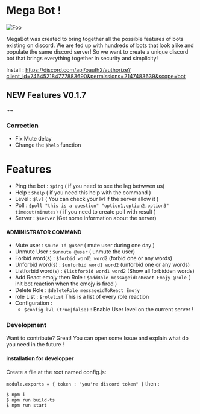 # Mega Bot ! 

[![Foo](https://img.shields.io/badge/Online-True-brightgreen)](https://github.com/MagnusDot/MegaBot/)


MegaBot was created to bring together all the possible features of bots existing on discord. We are fed up with hundreds of bots that look alike and populate the same discord server! So we want to create a unique discord bot that brings everything together in security and simplicity!

Install : https://discord.com/api/oauth2/authorize?client_id=746452184777883690&permissions=2147483639&scope=bot

## NEW Features V0.1.7
~~
### Correction 
- Fix Mute delay
- Change the ```$help``` function

# Features 

  - Ping the bot : ```$ping``` ( if you need to see the lag betwwen us)
  - Help : ```$help``` ( if you need this help with the command )
  - Level : ```$lvl``` ( You can check your lvl if the server allow it )
  - Poll : ```$poll "this is a question" "option1,option2,option3" timeout(minutes)``` ( if you need to create poll with result )
  - Server : ```$server``` (Get some information about the server)

  #### ADMINISTRATOR COMMAND
  - Mute user : ```$mute 1d @user``` ( mute user during one day )
  - Unmute User : ```$unmute @user``` ( unmute the user)
  - Forbid word(s) : ```$forbid word1 word2``` (forbid one or any words)
  - Unforbid word(s) : ```$unforbid word1 word2``` (unforbid one or any words)
  - Listforbid word(s) : ```$listforbid word1 word2``` (Show all forbidden words)
  - Add React emojy then Role : ```$addRole messageidToReact Emojy @role``` ( init bot reaction when the emojy is fired )
  - Delete Role : ```$deleteRole messageidToReact Emojy```
  - role List : ```$rolelist``` This is a list of every role reaction
  - Configuration : 
      - ```$config lvl (true|false)``` : Enable User level on the current server ! 



### Development

Want to contribute? Great! 
You can open some Issue and explain what do you need in the future ! 

#### installation for developper

Create a file at the root named config.js:

`module.exports = { token : "you're discord token"
}`
then : 

```
$ npm i
$ npm run build-ts
$ npm run start
```
